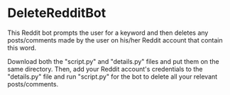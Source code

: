 # DeleteRedditBot
This Reddit bot prompts the user for a keyword and then deletes any posts/comments made by the user on his/her Reddit account that contain this word.

Download both the "script.py" and "details.py" files and put them on the same directory. Then, add your Reddit account's credentials to the "details.py" file and run "script.py" for the bot to delete all your relevant posts/comments.
